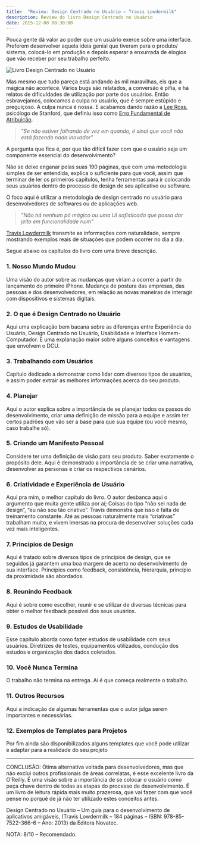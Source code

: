 ```yaml
---
title:  "Review: Design Centrado no Usuário – Travis Lowdermilk"
description: Review do livro Design Centrado no Usuário
date: 2015-12-08 08:30:00
---
```


Pouca gente dá valor ao poder que um usuário exerce sobre uma interface. Preferem desenvolver aquela ideia genial que tiveram para o produto/ sistema, colocá-lo em produção e depois esperar a enxurrada de elogios que vão receber por seu trabalho perfeito.

![Livro Design Centrado no Usuário](../../assets/images/livro-designer-centrado-usuario.jpg)

Mas mesmo que tudo pareça está andando às mil maravilhas, eis que a mágica não acontece. Vários bugs são relatados, a conversão é pífia, e há relatos de dificuldades de utilização por parte dos usuários. Então esbravejamos, colocamos a culpa no usuário, que é sempre estúpido e preguiçoso. A culpa nunca é nossa. E acabamos dando razão a [Lee Ross](https://psychology.stanford.edu/lross), psicólogo de Stanford, que definiu isso como [Erro Fundamental de Atribuição](https://www.youtube.com/watch?v=drjSN9FrZtk).

> <i>"Se não estiver falhando de vez em quando, é sinal que você não está fazendo nada inovador"</i>

A pergunta que fica é, por que tão difícil fazer com que o usuário seja um componente essencial do desenvolvimento?

Não se deixe enganar pelas suas 190 páginas, que com uma metodologia simples de ser entendida, explica o suficiente para que você, assim que terminar de ler os primeiros capítulos, tenha ferramentas para ir colocando seus usuários dentro do processo de design de seu aplicativo ou software. 

O foco aqui é utilizar a metodologia de design centrado no usuário para desenvolvedores de softwares ou de aplicações web.

> <i>"Não há nenhum pó mágico ou uma UI sofisticada que possa dar jeito em funcionalidade ruim"</i>

[Travis Lowdermilk](https://medium.com/@tlowdermilk) transmite as informações com naturalidade, sempre mostrando exemplos reais de situações que podem ocorrer no dia a dia.

Segue abaixo os capítulos do livro com uma breve descrição.

### 1. Nosso Mundo Mudou
Uma visão do autor sobre as mudanças que viriam a ocorrer a partir do lançamento do primeiro iPhone. Mudança de postura das empresas, das pessoas e dos desenvolvedores, em relação as novas maneiras de interagir com dispositivos e sistemas digitais.

### 2. O que é Design Centrado no Usuário
Aqui uma explicação bem bacana sobre as diferenças entre Experiência do Usuário, Design Centrado no Usuário, Usabilidade e Interface Homem-Computador. E uma explanação maior sobre alguns conceitos e vantagens que envolvem o DCU.

### 3. Trabalhando com Usuários
Capítulo dedicado a demonstrar como lidar com diversos tipos de usuários, e assim poder extrair as melhores informações acerca do seu produto.

### 4. Planejar
Aqui o autor explica sobre a importância de se planejar todos os passos do desenvolvimento, criar uma definição de missão para a equipe e assim ter certos padrões que vão ser a base para que sua equipe (ou você mesmo, caso trabalhe só).

### 5. Criando um Manifesto Pessoal
Considere ter uma definição de visão para seu produto. Saber exatamente o propósito dele. Aqui é demonstrado a importância de se criar uma narrativa, desenvolver as personas e criar os respectivos cenários.

### 6. Criatividade e Experiência de Usuário
Aqui pra mim, o melhor capítulo do livro. O autor desbanca aqui o argumento que muita gente utiliza por aí; Coisas do tipo “não sei nada de design”, “eu não sou tão criativo”. Travis demonstra que isso é falta de treinamento constante. Até as pessoas naturalmente mais “criativas” trabalham muito, e vivem imersas na procura de desenvolver soluções cada vez mais inteligentes.

### 7. Princípios de Design
Aqui é tratado sobre diversos tipos de princípios de design, que se seguidos já garantem uma boa margem de acerto no desenvolvimento de sua interface. Princípios como feedback, consistência, hierarquia, princípio da proximidade são abordados.

### 8. Reunindo Feedback
Aqui é sobre como escolher, reunir e se utilizar de diversas técnicas para obter o melhor feedback possível dos seus usuários.

### 9. Estudos de Usabilidade
Esse capítulo aborda como fazer estudos de usabilidade com seus usuários. Diretrizes de testes, equipamentos utilizados, condução dos estudos e organização dos dados coletados.

### 10. Você Nunca Termina
O trabalho não termina na entrega. Aí é que começa realmente o trabalho.

### 11. Outros Recursos
Aqui a indicação de algumas ferramentas que o autor julga serem importantes e necessárias.

### 12. Exemplos de Templates para Projetos
Por fim ainda são disponibilizados alguns templates que você pode utilizar e adaptar para a realidade do seu projeto  

<hr>

CONCLUSÃO: Ótima alternativa voltada para desenvolvedores, mas que não exclui outros profissionais de áreas correlatas, é esse excelente livro da O’Reilly. É uma visão sobre a importância de se colocar o usuário como peça chave dentro de todas as etapas do processo de desenvolvimento. É um livro de leitura rápida mais muito prazerosa, que vai fazer com que você pense no porquê de já não ter utilizado estes conceitos antes.

Design Centrado no Usuário – Um guia para o desenvolvimento de aplicativos amigáveis, (Travis Lowdermilk – 184 páginas – ISBN: 978-85-7522-366-6 – Ano: 2013) da Editora Novatec.

NOTA: 8/10 – Recomendado.


